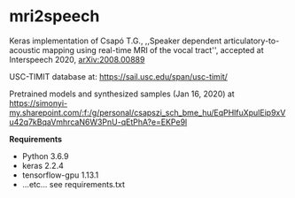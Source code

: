 # mri2speech

Keras implementation of Csapó T.G., ,,Speaker dependent articulatory-to-acoustic mapping using real-time MRI of the vocal tract'', accepted at Interspeech 2020, [arXiv:2008.00889](https://arxiv.org/abs/2008.00889)  

USC-TIMIT database at: https://sail.usc.edu/span/usc-timit/

Pretrained models and synthesized samples (Jan 16, 2020) at
https://simonyi-my.sharepoint.com/:f:/g/personal/csapszi_sch_bme_hu/EqPHlfuXpulEip9xVu42q7kBqaVmhrcaN6W3PnU-qEtPhA?e=EKPe9l

**Requirements**

- Python 3.6.9
- keras 2.2.4
- tensorflow-gpu 1.13.1
- ...etc... see requirements.txt
